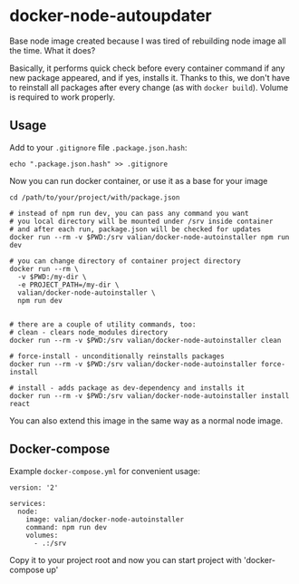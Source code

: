 # docker-node-autoupdater

Base node image created because I was tired of rebuilding node image all the time. What it does? 

Basically, it performs quick check before every container command if any new package appeared, and if yes, installs it. Thanks to this, we don't have to reinstall all packages after every change (as with `docker build`). Volume is required to work properly.


## Usage

Add to your `.gitignore` file `.package.json.hash`:
    
    echo ".package.json.hash" >> .gitignore


Now you can run docker container, or use it as a base for your image

```
cd /path/to/your/project/with/package.json

# instead of npm run dev, you can pass any command you want
# you local directory will be mounted under /srv inside container
# and after each run, package.json will be checked for updates
docker run --rm -v $PWD:/srv valian/docker-node-autoinstaller npm run dev

# you can change directory of container project directory
docker run --rm \
  -v $PWD:/my-dir \
  -e PROJECT_PATH=/my-dir \
  valian/docker-node-autoinstaller \
  npm run dev


# there are a couple of utility commands, too:
# clean - clears node_modules directory
docker run --rm -v $PWD:/srv valian/docker-node-autoinstaller clean

# force-install - unconditionally reinstalls packages
docker run --rm -v $PWD:/srv valian/docker-node-autoinstaller force-install

# install - adds package as dev-dependency and installs it
docker run --rm -v $PWD:/srv valian/docker-node-autoinstaller install react
```

You can also extend this image in the same way as a normal node image.

## Docker-compose

Example `docker-compose.yml` for convenient usage:

```
version: '2'

services:
  node:
    image: valian/docker-node-autoinstaller
    command: npm run dev
    volumes:
      - .:/srv
```

Copy it to your project root and now you can start project with 'docker-compose up'